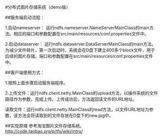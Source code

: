 #分布式图片存储系统（demo版）


##服务端启动流程：

1.启动nameserver： 运行ndfs.nameserver.NameServerMainClass的main方法。相应的端口和参数配置在src/main/resources/conf.properties文件中。

2.启动dataserver： 运行ndfs.dataserver.DataServerMainClass的main方法。为减少文件碎片，第一次启动时，系统会在D盘下建立400多个block文件，用于后续的图片存储。端口和参数配置在src/main/resources/conf.properties文件中。


##客户端使用方式：

1.按照上面步骤启动服务端程序。

2.上传文件：运行ndfs.client.netty.MainClass的upload方法，以操作系统的文件路径作为参数，完成上传。上传成功后，方法返回该文件的URL地址。

  读取文件：运行ndfs.client.netty.MainClass的read方法，以文件URL地址为参数，该方法会将读取到的文件存放在D盘下的new.jpg中。


##实现原理 
参考淘宝图片文件存储系统。http://code.taobao.org/p/tfs/wiki/intro/
